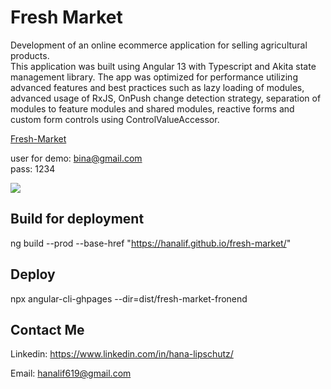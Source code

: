 # Fresh Market
Development of an online ecommerce application for selling agricultural products.
<br />
This application was built using Angular 13 with Typescript and Akita state management library. The app was optimized for performance utilizing advanced features and
best practices such as lazy loading of modules, advanced usage of RxJS, OnPush change detection strategy, separation of modules to feature modules and shared modules, reactive forms and custom form controls using ControlValueAccessor.




[Fresh-Market](https://hanalif.github.io/fresh-market/ "Fresh-Market")

user for demo: bina@gmail.com
<br />
pass: 1234 

[![](https://res.cloudinary.com/sprint4/image/upload/v1669049177/fresh-market1_zrqxs9.png)](https://hanalif.github.io/fresh-market/)


## Build for deployment
ng build --prod --base-href "https://hanalif.github.io/fresh-market/"

## Deploy
npx angular-cli-ghpages --dir=dist/fresh-market-fronend

## Contact Me

Linkedin: https://www.linkedin.com/in/hana-lipschutz/

Email:   hanalif619@gmail.com 	




